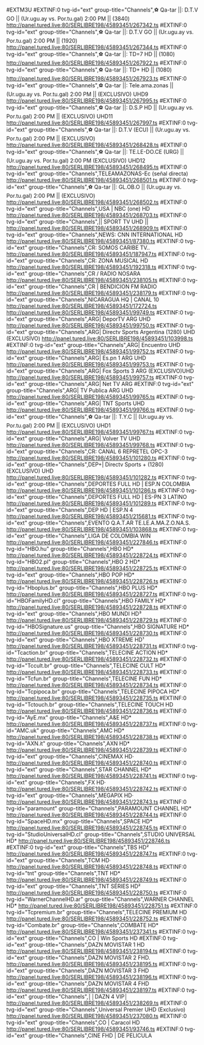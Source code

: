 #EXTM3U
#EXTINF:0 tvg-id="ext" group-title="Channels",⚽ Qa-tar ||: D.T.V GO || (Ur.ugu.ay vs. Por.tu.gal) 2:00 PM || (3840)
http://panel.tured.live:80/SERLIBRE198/45893451/267342.ts
#EXTINF:0 tvg-id="ext" group-title="Channels",⚽ Qa-tar ||: D.T.V GO || (Ur.ugu.ay vs. Por.tu.gal) 2:00 PM || (1920)
http://panel.tured.live:80/SERLIBRE198/45893451/267344.ts
#EXTINF:0 tvg-id="ext" group-title="Channels",⚽ Qa-tar ||:   TD=7  HD ||   (1080)
http://panel.tured.live:80/SERLIBRE198/45893451/267922.ts
#EXTINF:0 tvg-id="ext" group-title="Channels",⚽ Qa-tar ||:  TD+  HD  ||  (1080)
http://panel.tured.live:80/SERLIBRE198/45893451/267923.ts
#EXTINF:0 tvg-id="ext" group-title="Channels",⚽ Qa-tar ||: Tele.ama.zonas || (Ur.ugu.ay vs. Por.tu.gal) 2:00 PM || (EXCLUSIVO) UHD9
http://panel.tured.live:80/SERLIBRE198/45893451/267995.ts
#EXTINF:0 tvg-id="ext" group-title="Channels",⚽ Qa-tar ||: D.S.P HD || (Ur.ugu.ay vs. Por.tu.gal) 2:00 PM || (EXCLUSIVO) UHD11
http://panel.tured.live:80/SERLIBRE198/45893451/267997.ts
#EXTINF:0 tvg-id="ext" group-title="Channels",⚽ Qa-tar ||: D.T.V (ECU) || (Ur.ugu.ay vs. Por.tu.gal) 2:00 PM || (EXCLUSIVO)
http://panel.tured.live:80/SERLIBRE198/45893451/268428.ts
#EXTINF:0 tvg-id="ext" group-title="Channels",⚽ Qa-tar ||: TE.LE-DO.CE (URG) || (Ur.ugu.ay vs. Por.tu.gal) 2:00 PM (EXCLUSIVO) UHD12
http://panel.tured.live:80/SERLIBRE198/45893451/268495.ts
#EXTINF:0 tvg-id="ext" group-title="Channels",TELEAMAZONAS-Ec (señal directa)
http://panel.tured.live:80/SERLIBRE198/45893451/268501.ts
#EXTINF:0 tvg-id="ext" group-title="Channels",⚽ Qa-tar ||: GL.OB.O || (Ur.ugu.ay vs. Por.tu.gal) 2:00 PM || (EXCLUSIVO)
http://panel.tured.live:80/SERLIBRE198/45893451/268502.ts
#EXTINF:0 tvg-id="ext" group-title="Channels",USA | NBC  (one) HD
http://panel.tured.live:80/SERLIBRE198/45893451/268703.ts
#EXTINF:0 tvg-id="ext" group-title="Channels",|| SPORT TV UHD ||
http://panel.tured.live:80/SERLIBRE198/45893451/268909.ts
#EXTINF:0 tvg-id="ext" group-title="Channels",NEWS: CNN INTERNATIONAL HD
http://panel.tured.live:80/SERLIBRE198/45893451/87380.ts
#EXTINF:0 tvg-id="ext" group-title="Channels",CR: SOMOS CARIBE TV..
http://panel.tured.live:80/SERLIBRE198/45893451/187947.ts
#EXTINF:0 tvg-id="ext" group-title="Channels",CR: ZONA MUSICAL HD
http://panel.tured.live:80/SERLIBRE198/45893451/192318.ts
#EXTINF:0 tvg-id="ext" group-title="Channels",CR / RADIO NOSARA
http://panel.tured.live:80/SERLIBRE198/45893451/238105.ts
#EXTINF:0 tvg-id="ext" group-title="Channels",CR | BENDICION FM RADIO
http://panel.tured.live:80/SERLIBRE198/45893451/238179.ts
#EXTINF:0 tvg-id="ext" group-title="Channels",NICARAGUA HQ | CANAL 10
http://panel.tured.live:80/SERLIBRE198/45893451/172724.ts
http://panel.tured.live:80/SERLIBRE198/45893451/99749.ts
#EXTINF:0 tvg-id="ext" group-title="Channels",ARG| DeporTV ARG UHD
http://panel.tured.live:80/SERLIBRE198/45893451/99750.ts
#EXTINF:0 tvg-id="ext" group-title="Channels",ARG| Directv Sports Argentina (1280) UHD (EXCLUSIVO)
http://panel.tured.live:80/SERLIBRE198/45893451/103998.ts
#EXTINF:0 tvg-id="ext" group-title="Channels",ARG| Encuentro UHD
http://panel.tured.live:80/SERLIBRE198/45893451/99752.ts
#EXTINF:0 tvg-id="ext" group-title="Channels",ARG| Es.pn 1 ARG UHD
http://panel.tured.live:80/SERLIBRE198/45893451/99753.ts
#EXTINF:0 tvg-id="ext" group-title="Channels",ARG| Fox Sports 3 ARG (EXCLUSIVO)UHD
http://panel.tured.live:80/SERLIBRE198/45893451/99757.ts
#EXTINF:0 tvg-id="ext" group-title="Channels",ARG| Net TV ARG
#EXTINF:0 tvg-id="ext" group-title="Channels",ARG| TV Publica ARG UHD
http://panel.tured.live:80/SERLIBRE198/45893451/99765.ts
#EXTINF:0 tvg-id="ext" group-title="Channels",ARG| TNT Sports UHD
http://panel.tured.live:80/SERLIBRE198/45893451/99766.ts
#EXTINF:0 tvg-id="ext" group-title="Channels",⚽ Qa-tar ||: T.Y.C || (Ur.ugu.ay vs. Por.tu.gal) 2:00 PM || (EXCLUSIVO) UHD1
http://panel.tured.live:80/SERLIBRE198/45893451/99767.ts
#EXTINF:0 tvg-id="ext" group-title="Channels",ARG| Volver TV UHD
http://panel.tured.live:80/SERLIBRE198/45893451/99768.ts
#EXTINF:0 tvg-id="ext" group-title="Channels",CR: CANAL 6 REPRETEL OPC-3
http://panel.tured.live:80/SERLIBRE198/45893451/101280.ts
#EXTINF:0 tvg-id="ext" group-title="Channels",DEP+| Directv Sports + (1280) (EXCLUSIVO) UHD
http://panel.tured.live:80/SERLIBRE198/45893451/101282.ts
#EXTINF:0 tvg-id="ext" group-title="Channels",DEPORTES FULL HD | ESP.N COLOMBIA
http://panel.tured.live:80/SERLIBRE198/45893451/101286.ts
#EXTINF:0 tvg-id="ext" group-title="Channels",DEPORTES FULL HD | ES-PN 3 LATINO
http://panel.tured.live:80/SERLIBRE198/45893451/101289.ts
#EXTINF:0 tvg-id="ext" group-title="Channels",DEP HD | ESP.N 4
http://panel.tured.live:80/SERLIBRE198/45893451/215681.ts
#EXTINF:0 tvg-id="ext" group-title="Channels",EVENTO Q.A.T.AR TE.LE.A.MA.Z.O.NA.S.
http://panel.tured.live:80/SERLIBRE198/45893451/103868.ts
#EXTINF:0 tvg-id="ext" group-title="Channels",LIGA DE COLOMBIA WIN
http://panel.tured.live:80/SERLIBRE198/45893451/227846.ts
#EXTINF:0 tvg-id="HBO.hu" group-title="Channels",HBO HD*
http://panel.tured.live:80/SERLIBRE198/45893451/228724.ts
#EXTINF:0 tvg-id="HBO2.pl" group-title="Channels",HBO 2 HD*
http://panel.tured.live:80/SERLIBRE198/45893451/228725.ts
#EXTINF:0 tvg-id="ext" group-title="Channels",HBO POP HD*
http://panel.tured.live:80/SERLIBRE198/45893451/228726.ts
#EXTINF:0 tvg-id="Hboplus.br" group-title="Channels",HBO PLUS HD*
http://panel.tured.live:80/SERLIBRE198/45893451/228727.ts
#EXTINF:0 tvg-id="HBOFamilyHD.cl" group-title="Channels",HBO FAMILY HD*
http://panel.tured.live:80/SERLIBRE198/45893451/228728.ts
#EXTINF:0 tvg-id="ext" group-title="Channels",HBO MUNDI HD³
http://panel.tured.live:80/SERLIBRE198/45893451/228729.ts
#EXTINF:0 tvg-id="HBOSignature.us" group-title="Channels",HBO SIGNATURE HD*
http://panel.tured.live:80/SERLIBRE198/45893451/228730.ts
#EXTINF:0 tvg-id="ext" group-title="Channels",HBO XTREME HD¹
http://panel.tured.live:80/SERLIBRE198/45893451/228731.ts
#EXTINF:0 tvg-id="Tcaction.br" group-title="Channels",TELECINE ACTION HD*
http://panel.tured.live:80/SERLIBRE198/45893451/228732.ts
#EXTINF:0 tvg-id="Tccult.br" group-title="Channels",TELECINE CULT HD*
http://panel.tured.live:80/SERLIBRE198/45893451/228733.ts
#EXTINF:0 tvg-id="Tcfun.br" group-title="Channels",TELECINE FUN HD*
http://panel.tured.live:80/SERLIBRE198/45893451/228734.ts
#EXTINF:0 tvg-id="Tcpipoca.br" group-title="Channels",TELECINE PIPOCA HD*
http://panel.tured.live:80/SERLIBRE198/45893451/228735.ts
#EXTINF:0 tvg-id="Tctouch.br" group-title="Channels",TELECINE TOUCH HD
http://panel.tured.live:80/SERLIBRE198/45893451/228736.ts
#EXTINF:0 tvg-id="AyE.mx" group-title="Channels",A&E HD*
http://panel.tured.live:80/SERLIBRE198/45893451/228737.ts
#EXTINF:0 tvg-id="AMC.uk" group-title="Channels",AMC HD*
http://panel.tured.live:80/SERLIBRE198/45893451/228738.ts
#EXTINF:0 tvg-id="AXN.it" group-title="Channels",AXN HD*
http://panel.tured.live:80/SERLIBRE198/45893451/228739.ts
#EXTINF:0 tvg-id="ext" group-title="Channels",CINEMAX HD·
http://panel.tured.live:80/SERLIBRE198/45893451/228740.ts
#EXTINF:0 tvg-id="ext" group-title="Channels",STAR CHANNEL HD*
http://panel.tured.live:80/SERLIBRE198/45893451/228741.ts
#EXTINF:0 tvg-id="ext" group-title="Channels",FX HD·
http://panel.tured.live:80/SERLIBRE198/45893451/228742.ts
#EXTINF:0 tvg-id="ext" group-title="Channels",MEGAPIX HD·
http://panel.tured.live:80/SERLIBRE198/45893451/228743.ts
#EXTINF:0 tvg-id="paramount" group-title="Channels",PARAMOUNT CHANNEL HD*
http://panel.tured.live:80/SERLIBRE198/45893451/228744.ts
#EXTINF:0 tvg-id="SpaceHD.mx" group-title="Channels",SPACE HD*
http://panel.tured.live:80/SERLIBRE198/45893451/228745.ts
#EXTINF:0 tvg-id="StudioUniversalHD.cl" group-title="Channels",STUDIO UNIVERSAL HD*
http://panel.tured.live:80/SERLIBRE198/45893451/228746.ts
#EXTINF:0 tvg-id="ext" group-title="Channels",TBS HD²
http://panel.tured.live:80/SERLIBRE198/45893451/228747.ts
#EXTINF:0 tvg-id="ext" group-title="Channels",TCM HD·
http://panel.tured.live:80/SERLIBRE198/45893451/228748.ts
#EXTINF:0 tvg-id="tnt" group-title="Channels",TNT HD*
http://panel.tured.live:80/SERLIBRE198/45893451/228749.ts
#EXTINF:0 tvg-id="ext" group-title="Channels",TNT SÉRIES HD²
http://panel.tured.live:80/SERLIBRE198/45893451/228750.ts
#EXTINF:0 tvg-id="WarnerChannelHD.ar" group-title="Channels",WARNER CHANNEL HD*
http://panel.tured.live:80/SERLIBRE198/45893451/228751.ts
#EXTINF:0 tvg-id="Tcpremium.br" group-title="Channels",TELECINE PREMIUM HD
http://panel.tured.live:80/SERLIBRE198/45893451/228752.ts
#EXTINF:0 tvg-id="Combate.br" group-title="Channels",COMBATE HD*
http://panel.tured.live:80/SERLIBRE198/45893451/237341.ts
#EXTINF:0 tvg-id="ext" group-title="Channels",CO | Win Sports  HD
#EXTINF:0 tvg-id="ext" group-title="Channels",DAZN MOVISTAR 1 HD
http://panel.tured.live:80/SERLIBRE198/45893451/238194.ts
#EXTINF:0 tvg-id="ext" group-title="Channels",DAZN MOVISTAR 2 FHD.
http://panel.tured.live:80/SERLIBRE198/45893451/238195.ts
#EXTINF:0 tvg-id="ext" group-title="Channels",DAZN MOVISTAR 3 FHD
http://panel.tured.live:80/SERLIBRE198/45893451/238196.ts
#EXTINF:0 tvg-id="ext" group-title="Channels",DAZN MOVISTAR 4 FHD
http://panel.tured.live:80/SERLIBRE198/45893451/238197.ts
#EXTINF:0 tvg-id="ext" group-title="Channels",││DAZN 4 VIP│
http://panel.tured.live:80/SERLIBRE198/45893451/238269.ts
#EXTINF:0 tvg-id="ext" group-title="Channels",Universal Premier UHD (Exclusivo)
http://panel.tured.live:80/SERLIBRE198/45893451/237080.ts
#EXTINF:0 tvg-id="ext" group-title="Channels",CO | Caracol HD
http://panel.tured.live:80/SERLIBRE198/45893451/93746.ts
#EXTINF:0 tvg-id="ext" group-title="Channels",CINE FHD | DE PELICULA




